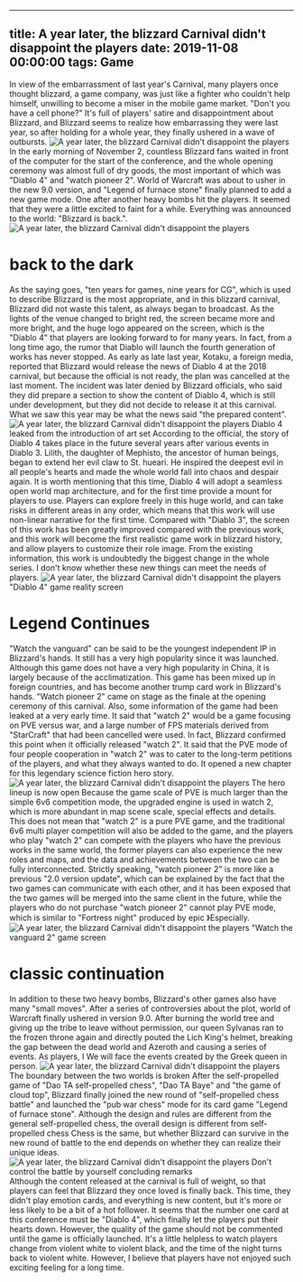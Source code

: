
---
title: A year later, the blizzard Carnival didn't disappoint the players
date: 2019-11-08 00:00:00
tags:  Game
---
In view of the embarrassment of last year's Carnival, many players once thought blizzard, a game company, was just like a fighter who couldn't help himself, unwilling to become a miser in the mobile game market. "Don't you have a cell phone?" It's full of players' satire and disappointment about Blizzard, and Blizzard seems to realize how embarrassing they were last year, so after holding for a whole year, they finally ushered in a wave of outbursts.
![A year later, the blizzard Carnival didn't disappoint the players](8cd172314eba439faf6d4ff67a0f00ce.jpg)
In the early morning of November 2, countless Blizzard fans waited in front of the computer for the start of the conference, and the whole opening ceremony was almost full of dry goods, the most important of which was "Diablo 4" and "watch pioneer 2". World of Warcraft was about to usher in the new 9.0 version, and "Legend of furnace stone" finally planned to add a new game mode. One after another heavy bombs hit the players. It seemed that they were a little excited to faint for a while. Everything was announced to the world: "Blizzard is back.".
![A year later, the blizzard Carnival didn't disappoint the players](77238074cc3f4555b363f5aec7bfe69c.jpg)
# back to the dark
As the saying goes, "ten years for games, nine years for CG", which is used to describe Blizzard is the most appropriate, and in this blizzard carnival, Blizzard did not waste this talent, as always began to broadcast. As the lights of the venue changed to bright red, the screen became more and more bright, and the huge logo appeared on the screen, which is the "Diablo 4" that players are looking forward to for many years. In fact, from a long time ago, the rumor that Diablo will launch the fourth generation of works has never stopped. As early as late last year, Kotaku, a foreign media, reported that Blizzard would release the news of Diablo 4 at the 2018 carnival, but because the official is not ready, the plan was cancelled at the last moment.
The incident was later denied by Blizzard officials, who said they did prepare a section to show the content of Diablo 4, which is still under development, but they did not decide to release it at this carnival. What we saw this year may be what the news said "the prepared content".
![A year later, the blizzard Carnival didn't disappoint the players](0b3502c23bcb4e35a950263cda7a866b.jpg)
Diablo 4 leaked from the introduction of art set
According to the official, the story of Diablo 4 takes place in the future several years after various events in Diablo 3. Lilith, the daughter of Mephisto, the ancestor of human beings, began to extend her evil claw to St. hueari. He inspired the deepest evil in all people's hearts and made the whole world fall into chaos and despair again. It is worth mentioning that this time, Diablo 4 will adopt a seamless open world map architecture, and for the first time provide a mount for players to use. Players can explore freely in this huge world, and can take risks in different areas in any order, which means that this work will use non-linear narrative for the first time.
Compared with "Diablo 3", the screen of this work has been greatly improved compared with the previous work, and this work will become the first realistic game work in blizzard history, and allow players to customize their role image. From the existing information, this work is undoubtedly the biggest change in the whole series. I don't know whether these new things can meet the needs of players.
![A year later, the blizzard Carnival didn't disappoint the players](3b41c63ba59f4b22b99622df70cfbf06.jpg)
"Diablo 4" game reality screen
# Legend Continues
"Watch the vanguard" can be said to be the youngest independent IP in Blizzard's hands. It still has a very high popularity since it was launched. Although this game does not have a very high popularity in China, it is largely because of the acclimatization. This game has been mixed up in foreign countries, and has become another trump card work in Blizzard's hands. "Watch pioneer 2" came on stage as the finale at the opening ceremony of this carnival. Also, some information of the game had been leaked at a very early time. It said that "watch 2" would be a game focusing on PVE versus war, and a large number of FPS materials derived from "StarCraft" that had been cancelled were used. In fact, Blizzard confirmed this point when it officially released "watch 2". It said that the PVE mode of four people cooperation in "watch 2" was to cater to the long-term petitions of the players, and what they always wanted to do. It opened a new chapter for this legendary science fiction hero story.
![A year later, the blizzard Carnival didn't disappoint the players](f6c6296c85704909adef4f4814e8ceb6.jpg)
The hero lineup is now open
Because the game scale of PVE is much larger than the simple 6v6 competition mode, the upgraded engine is used in watch 2, which is more abundant in map scene scale, special effects and details. This does not mean that "watch 2" is a pure PVE game, and the traditional 6v6 multi player competition will also be added to the game, and the players who play "watch 2" can compete with the players who have the previous works in the same world, the former players can also experience the new roles and maps, and the data and achievements between the two can be fully interconnected.
Strictly speaking, "watch pioneer 2" is more like a previous "2.0 version update", which can be explained by the fact that the two games can communicate with each other, and it has been exposed that the two games will be merged into the same client in the future, while the players who do not purchase "watch pioneer 2" cannot play PVE mode, which is similar to "Fortress night" produced by epic 》Especially.
![A year later, the blizzard Carnival didn't disappoint the players](2fc8ace112de4b13bd21bbeeeafeb86e.jpg)
"Watch the vanguard 2" game screen
# classic continuation
In addition to these two heavy bombs, Blizzard's other games also have many "small moves". After a series of controversies about the plot, world of Warcraft finally ushered in version 9.0. After burning the world tree and giving up the tribe to leave without permission, our queen Sylvanas ran to the frozen throne again and directly pouted the Lich King's helmet, breaking the gap between the dead world and Azeroth and causing a series of events. As players, I We will face the events created by the Greek queen in person.
![A year later, the blizzard Carnival didn't disappoint the players](2f83caa4d6604fb4b015316168715ff0.jpg)
The boundary between the two worlds is broken
After the self-propelled game of "Dao TA self-propelled chess", "Dao TA Baye" and "the game of cloud top", Blizzard finally joined the new round of "self-propelled chess battle" and launched the "pub war chess" mode for its card game "Legend of furnace stone". Although the design and rules are different from the general self-propelled chess, the overall design is different from self-propelled chess Chess is the same, but whether Blizzard can survive in the new round of battle to the end depends on whether they can realize their unique ideas.
![A year later, the blizzard Carnival didn't disappoint the players](e89bc0267ccf42d18f18cc9d3dcf32a6.jpg)
Don't control the battle by yourself
    concluding remarks  
Although the content released at the carnival is full of weight, so that players can feel that Blizzard they once loved is finally back. This time, they didn't play emotion cards, and everything is new content, but it's more or less likely to be a bit of a hot follower. It seems that the number one card at this conference must be "Diablo 4", which finally let the players put their hearts down. However, the quality of the game should not be commented until the game is officially launched. It's a little helpless to watch players change from violent white to violent black, and the time of the night turns back to violent white. However, I believe that players have not enjoyed such exciting feeling for a long time.